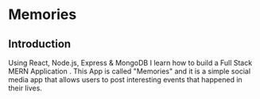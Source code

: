 # Memories


## Introduction

Using React, Node.js, Express & MongoDB I learn how to build a Full Stack MERN Application . This App is called "Memories" and it is a simple social media app that allows users to post interesting events that happened in their lives.

